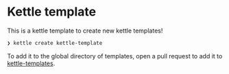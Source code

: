 # Kettle template

This is a kettle template to create new kettle templates!

```bash
❯ kettle create kettle-template
```

To add it to the global directory of templates, open a pull request to add it to [kettle-templates](https://github.com/operatorai/kettle-templates).
